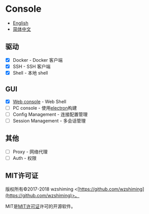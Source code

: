 # Console

 - [English](./README.md)
 - [简体中文](./README_cn.md)

## 驱动
 - [x] Docker - Docker 客户端
 - [x] SSH - SSH 客户端
 - [x] Shell - 本地 shell

## GUI
 - [x] [Web console](./cmd/web_console/) - Web Shell
 - [ ] PC console - 使用[electron](https://github.com/electron/electron)构建
 - [ ] Config Management - 连接配置管理
 - [ ] Session Management - 多会话管理
 
 ## 其他
 - [ ] Proxy - 网络代理
 - [ ] Auth - 权限
 
 ## MIT许可证

版权所有©2017-2018 wzshiming <[https://github.com/wzshiming](https://github.com/wzshiming)>。

MIT是[MIT许可证](https://opensource.org/licenses/MIT)许可的开源软件。